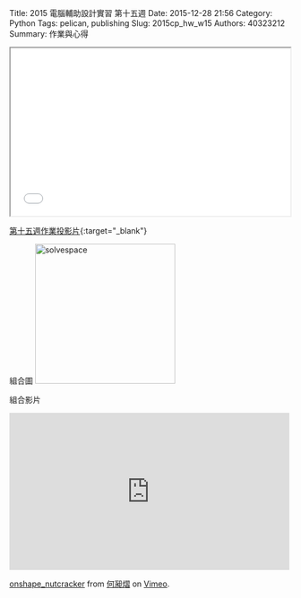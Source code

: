 Title: 2015 電腦輔助設計實習 第十五週
Date: 2015-12-28 21:56
Category: Python
Tags: pelican, publishing
Slug: 2015cp_hw_w15
Authors: 40323212
Summary: 作業與心得

<iframe src="40323212_cp_w15.html" width="500" height="300"></iframe>

[第十五週作業投影片](40323212_cp_w15.html){:target="_blank"}

組合圖
<img
src="https://copy.com/evCJu48vrdnTnGD3"
width="250" alt="solvespace"></img>

組合影片
<iframe src="https://player.vimeo.com/video/150401077" width="500" height="281" frameborder="0" webkitallowfullscreen mozallowfullscreen allowfullscreen></iframe> <p><a href="https://vimeo.com/150401077">onshape_nutcracker</a> from <a href="https://vimeo.com/user33034021">何昶熠</a> on <a href="https://vimeo.com">Vimeo</a>.</p>




